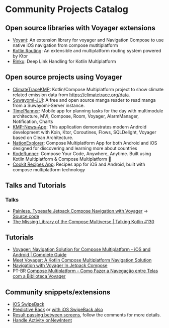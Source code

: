 # Community Projects Catalog

## Open source libraries with Voyager extensions

- [Voyant](https://github.com/kashif-e/voyant): An extension library for voyager and Navigation Compose to use native iOS navigation from compose mutltiplatform
- [Kotlin Routing](https://github.com/programadorthi/kotlin-routing): An extensible and multiplatform routing system powered by Ktor
- [Rinku](https://github.com/theolm/Rinku): Deep Link Handling for Kotlin Multiplatform

## Open source projects using Voyager

- [ClimateTraceKMP](https://github.com/joreilly/ClimateTraceKMP): Kotlin/Compose Multiplatform project to show climate related emission data from https://climatetrace.org/data.
- [Suwayomi-JUI](https://github.com/Suwayomi/Suwayomi-JUI): A free and open source manga reader to read manga from a Suwayomi-Server instance.
- [TimePlanner](https://github.com/v1tzor/TimePlanner): Mobile app for planning tasks for the day with multimodule architecture, MVI, Compose, Room, Voyager, AlarmManager, Notification, Charts
- [KMP-News-App](https://github.com/momintahir/KMP-News-App): This application demonstrates modern Android development with Koin, Ktor, Coroutines, Flows, SQLDelight, Voyager based on Clean Architecture.
- [NationExplorer](https://github.com/Pablit0x/NationExplorer): Compose Multiplatform App for both Android and iOS designed for discovering and learning more about countries
- [KodeRunner](https://github.com/Abhay-cloud/KodeRunner-Multiplatform): Compose Your Code, Anywhere, Anytime. Built using Kotlin Multiplatform & Compose Multiplatform 🚀
- [Cookit Recipes App](https://github.com/JunydDEV/kmp-recipes-mobile-app): Recipes app for iOS and Android, built with compose multiplatform technology

## Talks and Tutorials

### Talks

- [Painless, Typesafe Jetpack Compose Navigation with Voyager](https://www.droidcon.com/2022/08/02/painless-typesafe-jetpack-compose-navigation-with-voyager/) -> [Source code](https://github.com/kihaki/droidcon_2022_voyager/tree/main)
- [The Missing Library of the Compose Multiverse | Talking Kotlin #130](https://talkingkotlin.com/navigating-the-compose-multiverse-lyricist-and-voyager/)

## Tutorials

- [Voyager: Navigation Solution for Compose Multiplatform - iOS and Android | Complete Guide](https://youtu.be/7Xv38k4cCMc)
- [Meet Voyager: A Kotlin Compose Multiplatform Navigation Solution](https://youtu.be/Aww-h7ygo2k)
- [Navigation with Voyager In Jetpack Compose](https://youtu.be/HdXpTXHUTu0)
- PT-BR [Compose Multiplatform - Como Fazer a Navegação entre Telas com a Biblioteca Voyager](https://youtu.be/wiUxyD_7fJU)

## Community snippets/extensions

- [iOS SwipeBack](https://github.com/adrielcafe/voyager/issues/144#issuecomment-2085255838)
- [Predictive Back](https://github.com/adrielcafe/voyager/issues/223#issuecomment-2023240129) or [with iOS SwipeBack also](https://github.com/adrielcafe/voyager/issues/144#issuecomment-1961372747)
- [Result passing between screens](https://github.com/adrielcafe/voyager/pull/128#issuecomment-1763034415), follow the comments for more details.
- [Handle Activity onNewIntent](https://github.com/adrielcafe/voyager/issues/149#issuecomment-1557515694)
